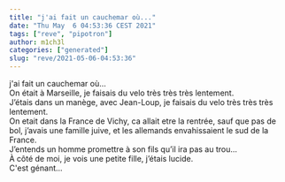 ```yaml
---
title: "j'ai fait un cauchemar où..."
date: "Thu May  6 04:53:36 CEST 2021"
tags: ["reve", "pipotron"]
author: m1ch3l
categories: ["generated"]
slug: "reve/2021-05-06-04:53:36"
---
```


j'ai fait un cauchemar où...<br>
On était à Marseille, je faisais du velo très très très lentement.<br>
J’étais dans un manège, avec Jean-Loup, je faisais du velo très très très lentement.<br>
On etait dans la France de Vichy, ca allait etre la rentrée, sauf que pas de bol, j’avais une famille juive, et les allemands envahissaient le sud de la France.<br>
J’entends un homme promettre à son fils qu’il ira pas au trou...<br>
À côté de moi, je vois une petite fille, j’étais lucide.<br>
C'est génant...<br>
